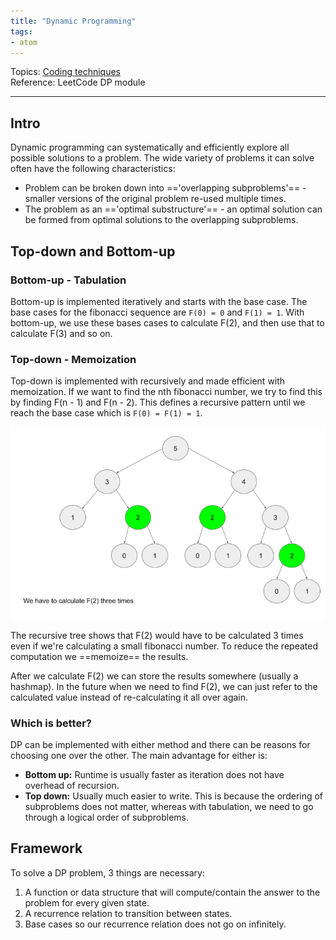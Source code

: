 ```yaml
---
title: "Dynamic Programming"
tags:
- atom
---
```

Topics: [Coding techniques](Topics/Coding%20techniques.md)  
Reference: LeetCode DP module  

---

## Intro
Dynamic programming can systematically and efficiently explore all possible solutions to a problem.
The wide variety of problems it can solve often have the following characteristics:
- Problem can be broken down into =='overlapping subproblems'== - smaller versions of the original
problem re-used multiple times.
- The problem as an =='optimal substructure'== - an optimal solution can be formed from optimal
solutions to the overlapping subproblems.

## Top-down and Bottom-up

### Bottom-up - Tabulation
Bottom-up is implemented iteratively and starts with the base case. The base cases for the
fibonacci sequence are `F(0) = 0` and `F(1) = 1`. With bottom-up, we use these bases cases to
calculate F(2), and then use that to calculate F(3) and so on.

### Top-down - Memoization
Top-down is implemented with recursively and made efficient with memoization. If we want to find
the nth fibonacci number, we try to find this by finding F(n - 1) and F(n - 2). This defines a
recursive pattern until we reach the base case which is `F(0) = F(1) = 1`.

![](Pasted%20image%2020230730134659.png)

The recursive tree shows that F(2) would have to be calculated 3 times even if we're calculating
a small fibonacci number. To reduce the repeated computation we ==memoize== the results.

After we calculate F(2) we can store the results somewhere (usually a hashmap). In the future
when we need to find F(2), we can just refer to the calculated value instead of re-calculating it
all over again.

### Which is better?
DP can be implemented with either method and there can be reasons for choosing one over the other.
The main advantage for either is:
- **Bottom up:** Runtime is usually faster as iteration does not have overhead of recursion.
- **Top down:** Usually much easier to write. This is because the ordering of subproblems does not
matter, whereas with tabulation, we need to go through a logical order of subproblems.

## Framework
To solve a DP problem, 3 things are necessary:
1. A function or data structure that will compute/contain the answer to the problem for every
given state.
2. A recurrence relation to transition between states.
3. Base cases so our recurrence relation does not go on infinitely.
